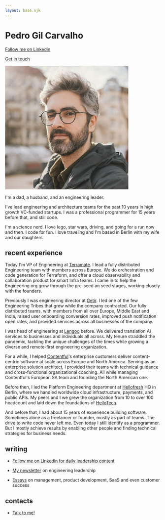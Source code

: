 ```yaml
---
layout: base.njk
---
```


# Pedro Gil Carvalho

<div class="hero-links">

[Follow me on Linkedin](https://cutt.ly/6e7M3Or1)

[Get in touch](https://cutt.ly/xe7M9faW)

</div>

<img src="/assets/img/pedro_2024.jpg" class="profilepic">

I'm a dad, a husband, and an engineering leader.

I've lead engineering and architecture teams for the past 10 years in high growth VC-funded startups. I was a professional programmer for 15 years before that, and still code.

I'm a science nerd. I love lego, star wars, driving, and going for a run now and then. I code for fun. I love traveling and I'm based in Berlin with my wife and our daughters.

## recent experience

Today I'm VP of Engineering at [Terramate](https://terramate.io). I lead a fully distributed Engineering team with members across Europe. We do orchestration and code generation for Terraform, and offer a cloud observability and collaboration product for smart Infra teams. I came in to help the Engineering org grow through the pre-seed an seed stages, working closely with the founders.

Previously I was engineering director at [Getir](https://getir.com). I led one of the few Engineering Tribes that grew while the company contracted. Our fully distributed teams, with members from all over Europe, Middle East and India, raised user onboarding conversion rates, improved push notification open rates, and provided services across all businesses of the company.

I was head of engineering at [Lengoo](https://lengoo.com) before. We delivered translation AI services to businesses and individuals all across. My tenure straddled the pandemic, tackling the unique challenges of the times while growing a diverse and remote-first engineering organization.

For a while, I helped [Contentful](https://contentful.com)'s enterprise customers deliver content-centric software at scale across Europe and North America. Serving as an enterprise solution architect, I provided their teams with technical guidance and cross-functional organizational coaching. All while managing Contentful's European SA team and founding the North American one.

Before then, I led the Platform Engineering department at [Hellofresh](https://hellofresh.com) HQ in Berlin, where we handled worldwide cloud infrastructure, payments, and public APIs. My peers and I we grew the organization from 10 to over 100 headcount and laid down the foundations of [HelloTech](https://engineering.hellofresh.com/).

And before that, I had about 15 years of experience building software. Sometimes alone as a freelancer or founder, mostly as part of teams. The drive to write code never left me. Even today I still identify as a programmer. But I mostly achieve results by enabling other people and finding technical strategies for business needs.

## writing

- [Follow me on Linkedin for daily leadership content](https://cutt.ly/6e7M3Or1)

- [My newsletter](https://cutt.ly/ue7M8rB2) on engineering leadership
- [Essays](https://cutt.ly/Se7M8aCt) on management, product development, SaaS and even customer success

## contacts

- [Talk to me!](https://cutt.ly/xe7M9faW)
